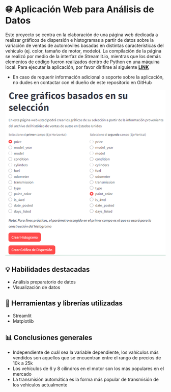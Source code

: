 # 🌐 Aplicación Web para Análisis de Datos
Este proyecto se centra en la elaboración de una página web dedicada a realizar gráficos de dispersión e histogramas a partir de datos sobre la variación de ventas de automóviles basadas en distintas características del vehículo (ej. color, tamaño de motor, modelo). La compilación de la página se realizó por medio de la interfaz de Streamlit.io, mientras que los demás elementos de código fueron realizados dentro de Python en una máquina local. Para ejecutar la aplicación, por favor dirifirse al siguiente [**LINK**](https://data-analysis-web-application.onrender.com/)

- En caso de requerir información adicional o soporte sobre la aplicación, no dudes en contactar con el dueño de este repositorio en GitHub

![App Gif](https://github.com/justonenicolas/Data-Analysis-Web-Application/blob/main/App.PNG)

## 💡 Habilidades destacadas
* Análisis preparatorio de datos
* Visualización de datos

## 🔧 Herramientas y librerías utilizadas
* Streamlit
* Matplotlib

## 📊 Conclusiones generales
* Independiente de cuál sea la variable dependiente, los vahículos más vendidos son aquellos que se encuentran entre el rango de precios de 10k a 25k
* Los vehículos de 6 y 8 cilindros en el motor son los más populares en el mercado
* La transmisión automática es la forma más popular de transmisión de los vehículos actualmente


